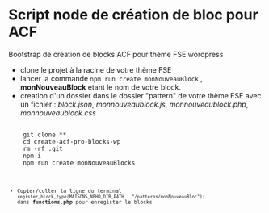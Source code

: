 # Script node de création de bloc pour ACF

Bootstrap de création de blocks ACF pour thème FSE wordpress


- clone le projet à la racine de votre thème FSE
- lancer la commande `npm run create monNouveauBlock` , **monNouveauBlock** etant le nom de votre block.
- creation d'un dossier dans le dossier "pattern" de votre thème FSE avec un fichier : _block.json_, _monnouveaublock.js_, _monnouveaublock.php_, _monnouveaublock.css_

<code>
    git clone **
    cd create-acf-pro-blocks-wp
    rm -rf .git
    npm i
    npm run create monNouveauBlocks
<code>

- Copier/coller la ligne du terminal `register_block_type(MAISONS_NEHO_DIR_PATH . "/patterns/monNouveauBloc");` dans **functions.php** pour enregister le blocks




